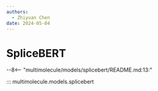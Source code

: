 ```yaml
---
authors:
  - Zhiyuan Chen
date: 2024-05-04
---
```


# SpliceBERT

--8<-- "multimolecule/models/splicebert/README.md:13:"

::: multimolecule.models.splicebert
